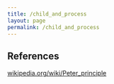 ```yaml
---
title: /child_and_process
layout: page
permalink: /child_and_process
---
```





## References
[wikipedia.org/wiki/Peter_principle](https://wikipedia.org/wiki/Peter_principle)
